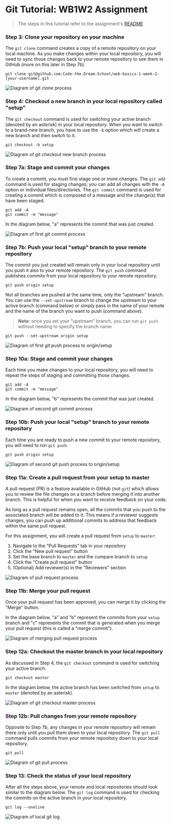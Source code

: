 # Git Tutorial: WB1W2 Assignment

> The steps in this tutorial refer to the assignment's [README](https://github.com/Code-the-Dream-School/web-basics-1-week-2/blob/master/README.md)

### Step 3: Clone your repository on your machine

The `git clone` command creates a copy of a remote repository on your local machine. As you make changes within your local repository, you will need to sync those changes back to your remote repository to see them in GitHub (more on this later in Step 7b).

    git clone git@github.com:Code-the-Dream-School/web-basics-1-week-2-[your-username].git

![Diagram of git clone process](./img/git-clone.png)

### Step 4: Checkout a new branch in your local repository called "setup"

The `git checkout` command is used for switching your active branch (denoted by an asterisk) in your local repository. When you want to switch to a brand-new branch, you have to use the `-b` option which will create a new branch and then switch to it.

    git checkout -b setup

![Diagram of git checkout new branch process](./img/git-checkout-setup.png)

### Step 7a: Stage and commit your changes

To create a commit, you must first stage one or more changes. The `git add` command is used for staging changes; you can add all changes with the `-A` option or individual files/directories. The `git commit` command is used for creating a commit which is composed of a message and the change(s) that have been staged.

    git add -A
    git commit -m "message"

In the diagram below, "a" represents the commit that was just created.

![Diagram of first git commit process](./img/git-commit-1.png)

### Step 7b: Push your local "setup" branch to your remote repository

The commit you just created will remain only in your local repository until you push it also to your remote repository. The `git push` command publishes commits from your local repository to your remote repository.

    git push origin setup

Not all branches are pushed at the same time, only the "upstream" branch. You can use the `--set-upstream` branch to change the upstream to your active branch (command below) or simply pass in the name of your remote and the name of the branch you want to push (command above).

> **Note:** once you set your "upstream" branch, you can run `git push` without needing to specify the branch name

    git push --set-upstream origin setup


![Diagram of first git push process to origin/setup](./img/git-push-1.png)

### Step 10a: Stage and commit your changes

Each time you make changes to your local repository, you will need to repeat the steps of staging and committing those changes.

    git add -A
    git commit -m "message"

In the diagram below, "b" represents the commit that was just created.

![Diagram of second git commit process](./img/git-commit-2.png)

### Step 10b: Push your local "setup" branch to your remote repository

Each time you are ready to push a new commit to your remote repository, you will need to run `git push`.

    git push origin setup

![Diagram of second git push process to origin/setup](./img/git-push-2.png)

### Step 11a: Create a pull request from your setup to master

A pull request (PR) is a feature available in GitHub (not `git`) which allows you to review the file changes on a branch before merging it into another branch. This is helpful for when you want to receive feedback on your code.

As long as a pull request remains open, all the commits that you push to the associated branch will be added to it. This means if a reviewer suggests changes, you can push up additional commits to address that feedback within the same pull request.

For this assignment, you will create a pull request from `setup` to `master`:

1. Navigate to the "Pull Requests" tab in your repository
2. Click the "New pull request" button
3. Set the base branch to `master` and the compare branch to `setup`
4. Click the "Create pull request" button
5. (Optional) Add reviewer(s) in the "Reviewers" section

![Diagram of pull request process](./img/github-pull-request.png)

### Step 11b: Merge your pull request

Once your pull request has been approved, you can merge it by clicking the "Merge" button.

In the diagram below, "a" and "b" represent the commits from your `setup` branch and "c" represents the commit that is generated when you merge your pull request (this is called a "merge commit").

![Diagram of merging pull request process](./img/github-pull-request-merge.png)

### Step 12a: Checkout the master branch in your local repository

As discussed in Step 4, the `git checkout` command is used for switching your active branch.

    git checkout master

In the diagram below, the active branch has been switched from `setup` to `master` (denoted by an asterisk).

![Diagram of git checkout master process](./img/git-checkout-master.png)

### Step 12b: Pull changes from your remote repository

Opposite to Step 7b, any changes in your remote repository will remain there only until you pull them down to your local repository. The `git pull` command pulls commits from your remote repository down to your local repository.

    git pull

![Diagram of git pull process](./img/git-pull.png)

### Step 13: Check the status of your local repository

After all the steps above, your remote and local repositories should look similar to the diagram below. The `git log` command is used for checking the commits on the active branch in your local repository.

    git log --oneline

![Diagram of local git log](./img/git-log.png)
